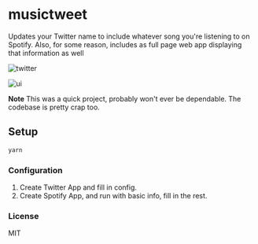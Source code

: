 # musictweet

Updates your Twitter name to include whatever song you're listening to on
Spotify. Also, for some reason, includes as full page web app displaying
that information as well


![twitter](https://github.com/jaredallard/musicTweet/blob/master/.github/twitter.png?raw=true)

![ui](https://raw.githubusercontent.com/jaredallard/musicTweet/79310c41fe7ddac7367fb72aab34301d60e55721/.github/ui.png)

**Note** This was a quick project, probably won't ever be dependable.
The codebase is pretty crap too.

## Setup

```bash
yarn
```

### Configuration

1. Create Twitter App and fill in config.
2. Create Spotify App, and run with basic info, fill in the rest.

### License

MIT
